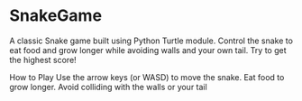 # SnakeGame
A classic Snake game built using Python Turtle module. Control the snake to eat food and grow longer while avoiding walls and your own tail. Try to get the highest score!

How to Play
	Use the arrow keys (or WASD) to move the snake.
	Eat food to grow longer.
	Avoid colliding with the walls or your tail
